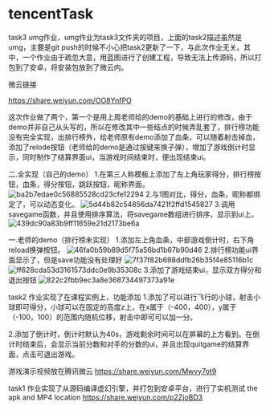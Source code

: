 # tencentTask
task3 umg作业，umg作业为task3文件夹的项目，上面的task2描述虽然是umg，主要是git push的时候不小心把task2更新了一下，与此次作业无关。其中，一个作业由于疏忽大意，用蓝图进行了创建工程，导致无法上传源码，所以打包到了安卓，将安装包放到了微云内。

微云链接

https://share.weiyun.com/OO8YnfPO


这次作业做了两个，第一个是用上周老师给的demo的基础上进行的修改，由于demo并非自己从头写的，所以在修改其中一些结点的时候弄乱套了，排行榜功能没有完全实现，出排行榜外，给老师原有demo添加了血条，可以随着射击掉血，添加了relode按钮（老师给的demo是通过按键来换子弹），增加了游戏倒计时显示，同时制作了结算界面ui，当游戏时间结束时，便出现结束ui。

二.全实现（自己的demo）
1.在第三人称模板上添加了左上角玩家得分，排行榜按钮，血条，得分按钮，跳跃按钮，昵称界面。
![ba2b7edae0c56885528cd23cfe12294](https://user-images.githubusercontent.com/94882240/184427254-c2ad804e-5031-4a38-97a4-a21b41d1b1c7.jpg)
2.与1图对比，得分，血条，昵称都绑定了，可以动态变化。
![5d44b82c54856da7421f2ffd1545827](https://user-images.githubusercontent.com/94882240/184427436-fffef8d6-2bf2-445b-9e45-b8e4d29104ae.jpg)
3.调用savegame函数，并且使用排序算法，将savegame数组进行排序，显示到ui上。
![439dc90a83b9ff11659e21d2173be6a](https://user-images.githubusercontent.com/94882240/184427674-903ade82-35c5-4358-95b0-99abfca7dc12.jpg)


一.老师的demo（排行榜未实现）
1.添加左上角血条，中部游戏倒计时，右下角reload换弹按钮。
![46fa0b59b89d5f75a56bd1b67b90d46](https://user-images.githubusercontent.com/94882240/184426369-438f9c81-a956-406b-bb83-08386abcfa31.jpg)
2.排行榜功能ui界面显示了，但是save功能没有处理好
![7f37f82b698ddfb26b35f4e85116b1c](https://user-images.githubusercontent.com/94882240/184426680-14b1a7d1-69fb-4c19-92e5-0109f4af2056.jpg)
![ff628cda53d3161573ddc0e9b35308c](https://user-images.githubusercontent.com/94882240/184426720-7f605b6e-9f79-4778-9772-2cc439347d96.jpg)
3.添加了游戏结束ui，显示双方得分和退出按钮
![822c2fbb9ec3a8e368734497373a91e](https://user-images.githubusercontent.com/94882240/184426793-d39227af-2a07-4282-aad2-0d9a4ebf47ba.jpg)













  
  
  
  
  
  




task2
作业实现了在课程实例上，功能添加
1.添加了可以进行飞行的小球，射击小球即可得分，小球可以在固定的高度z上，在x属于（-400，400），y属于（-100，100）的范围内随机位移，射击中即可可以加一分。

2.添加了倒计时，倒计时默认为40s，游戏剩余时间可以在屏幕的上方看到。在倒计时结束后，会显示当前分数和对手的分数的ui，并且出现quitgame的结算界面，点击可退出游戏。


游戏演示视频放在腾讯微云
https://share.weiyun.com/Mwvy7ot9

task1
作业实现了从源码编译虚幻引擎，并打包到安卓平台，进行了实机测试
the apk and MP4 location
https://share.weiyun.com/p2ZjoBD3
